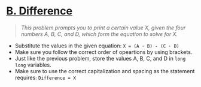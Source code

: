 # [B. Difference](https://codeforces.com/group/6uhngucRCe/contest/429626/problem/B)
> *This problem prompts you to print a certain value X, given the four numbers A, B, C, and D, which form the equation to solve for X.*

+ Substitute the values in the given equation: ```X = (A ⋅ B) - (C ⋅ D)```
+ Make sure you follow the correct order of opeartions by using brackets.
+ Just like the previous problem, store the values A, B, C, and D in ```long long``` variables.
+ Make sure to use the correct capitalization and spacing as the statement requires: ```Difference = X```
